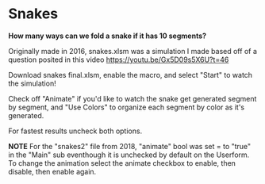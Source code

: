 # Snakes

<b>How many ways can we fold a snake if it has 10 segments?</b>

Originally made in 2016, snakes.xlsm was a simulation I made based off of a question posited in this video https://youtu.be/Gx5D09s5X6U?t=46

Download snakes final.xlsm, enable the macro, and select "Start" to watch the simulation! 

Check off "Animate" if you'd like to watch the snake get generated segment by segment, and "Use Colors" to organize each segment by color as it's generated.

For fastest results uncheck both options.

<b>NOTE</b> For the "snakes2" file from 2018, "animate" bool was set = to "true" in the "Main" sub eventhough it is unchecked by default on the Userform. To change the animation select the animate checkbox to enable, then disable, then enable again.
